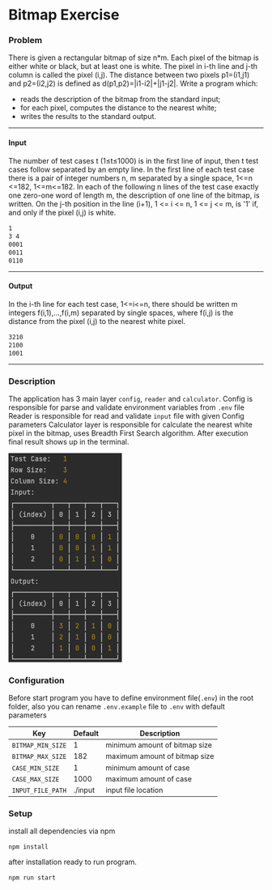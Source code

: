 # Bitmap Exercise

### Problem

There is given a rectangular bitmap of size n*m. Each pixel of the bitmap is either white or black, but at least one is white. The pixel in i-th line and j-th column is called the pixel (i,j). The distance between two pixels p1=(i1,j1) and p2=(i2,j2) is defined as d(p1,p2)=|i1-i2|+|j1-j2|. Write a program which:

* reads the description of the bitmap from the standard input;
* for each pixel, computes the distance to the nearest white;
* writes the results to the standard output.
---
#### Input
The number of test cases t (1≤t≤1000) is in the first line of input, then t test cases follow separated by an empty line. In the first line of each test case there is a pair of integer numbers n, m separated by a single space, 1<=n <=182, 1<=m<=182. In each of the following n lines of the test case exactly one zero-one word of length m, the description of one line of the bitmap, is written. On the j-th position in the line (i+1), 1 <= i <= n, 1 <= j <= m, is '1' if, and only if the pixel (i,j) is white.

```
1
3 4
0001
0011
0110
```
---

#### Output
In the i-th line for each test case, 1<=i<=n, there should be written m integers f(i,1),...,f(i,m) separated by single spaces, where f(i,j) is the distance from the pixel (i,j) to the nearest white pixel.
```
3210
2100
1001
```
---
### Description

The application has 3 main layer `config`, `reader` and `calculator`. Config is responsible for parse and validate environment variables from `.env` file
Reader is responsible for read and validate `input` file with given Config parameters
Calculator layer is responsible for calculate the nearest white pixel in the bitmap, uses Breadth First Search algorithm.
After execution final result shows up in the terminal.

![Example output](./docs/console.png)

### Configuration
Before start program you have to define environment file(`.env`) in the root folder, also you can rename `.env.example` file to `.env` with default parameters 

| Key               | Default | Description                   |
|-------------------|---------|-------------------------------|
| `BITMAP_MIN_SIZE` | 1       | minimum amount of bitmap size |
| `BITMAP_MAX_SIZE` | 182     | maximum amount of bitmap size |
| `CASE_MIN_SIZE`   | 1       | minimum amount of case        |
| `CASE_MAX_SIZE`   | 1000    | maximum amount of case        |
| `INPUT_FILE_PATH` | ./input | input file location           |

### Setup
install all dependencies via npm

```shell
npm install
```
after installation ready to run program.

```shell
npm run start
```
